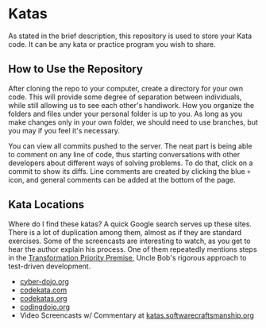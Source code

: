 # Katas

As stated in the brief description, this repository is used to store your Kata code. It can be any kata or practice program you wish to share.

## How to Use the Repository

After cloning the repo to your computer, create a directory for your own code. This will provide some degree of separation between individuals, while still allowing us to see each other's handiwork. How you organize the folders and files under your personal folder is up to you. As long as you make changes only in your own folder, we should need to use branches, but you may if you feel it's necessary.

You can view all commits pushed to the server. The neat part is being able to comment on any line of code, thus starting conversations with other developers about different ways of solving problems. To do that, click on a commit to show its diffs. Line comments are created by clicking the blue `+` icon, and general comments can be added at the bottom of the page.

## Kata Locations

Where do I find these katas? A quick Google search serves up these sites. There is a lot of duplication among them, almost as if they are standard exercises. Some of the screencasts are interesting to watch, as you get to hear the author explain his process. One of them repeatedly mentions steps in the [Transformation Priority Premise](https://www.wikiwand.com/en/Transformation_Priority_Premise), Uncle Bob's rigorous approach to test-driven development.

- [cyber-dojo.org](http://cyber-dojo.org/)
- [codekata.com](http://codekata.com/)
- [codekatas.org](http://www.codekatas.org/)
- [codingdojo.org](http://codingdojo.org/cgi-bin/index.pl?KataCatalogue)
- Video Screencasts w/ Commentary at [katas.softwarecraftsmanship.org](http://katas.softwarecraftsmanship.org/)

